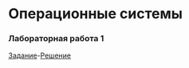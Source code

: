 # Операционные системы

### Лабораторная работа 1
[Задание](https://docs.google.com/document/d/16tm81Myzdr27izaz868YtuAKi9R75oVHFoZpp4J3LzI/edit)-[Решение](https://github.com/dd-gif/OS/tree/master/Lab1)
